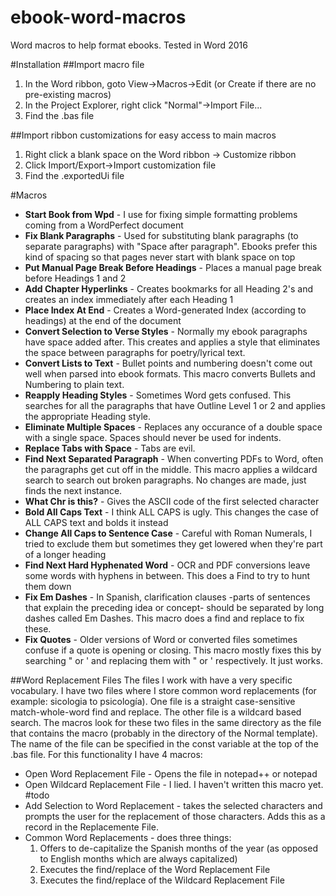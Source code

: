 # ebook-word-macros
Word macros to help format ebooks. Tested in Word 2016

#Installation
##Import macro file
1. In the Word ribbon, goto View->Macros->Edit (or Create if there are no pre-existing macros)
2. In the Project Explorer, right click "Normal"->Import File...
3. Find the .bas file

##Import ribbon customizations for easy access to main macros
1. Right click a blank space on the Word ribbon -> Customize ribbon
2. Click Import/Export->Import customization file
3. Find the .exportedUi file

#Macros
* **Start Book from Wpd** - I use for fixing simple formatting problems coming from a WordPerfect document
* **Fix Blank Paragraphs** - Used for substituting blank paragraphs (to separate paragraphs) with "Space after paragraph". Ebooks prefer this kind of spacing so that pages never start with blank space on top
* **Put Manual Page Break Before Headings** - Places a manual page break before Headings 1 and 2
* **Add Chapter Hyperlinks** - Creates bookmarks for all Heading 2's and creates an index immediately after each Heading 1
* **Place Index At End** - Creates a Word-generated Index (according to headings) at the end of the document
* **Convert Selection to Verse Styles** - Normally my ebook paragraphs have space added after. This creates and applies a style that eliminates the space between paragraphs for poetry/lyrical text.
* **Convert Lists to Text** - Bullet points and numbering doesn't come out well when parsed into ebook formats. This macro converts Bullets and Numbering to plain text.
* **Reapply Heading Styles** - Sometimes Word gets confused. This searches for all the paragraphs that have Outline Level 1 or 2 and applies the appropriate Heading style.
* **Eliminate Multiple Spaces** - Replaces any occurance of a double space with a single space. Spaces should never be used for indents.
* **Replace Tabs with Space** - Tabs are evil.
* **Find Next Separated Paragraph** - When converting PDFs to Word, often the paragraphs get cut off in the middle. This macro applies a wildcard search to search out broken paragraphs. No changes are made, just finds the next instance.
* **What Chr is this?** - Gives the ASCII code of the first selected character
* **Bold All Caps Text** - I think ALL CAPS is ugly. This changes the case of ALL CAPS text and bolds it instead
* **Change All Caps to Sentence Case** - Careful with Roman Numerals, I tried to exclude them but sometimes they get lowered when they're part of a longer heading
* **Find Next Hard Hyphenated Word** - OCR and PDF conversions leave some words with hyphens in between. This does a Find to try to hunt them down
* **Fix Em Dashes** - In Spanish, clarification clauses -parts of sentences that explain the preceding idea or concept- should be separated by long dashes called Em Dashes. This macro does a find and replace to fix these.
* **Fix Quotes** - Older versions of Word or converted files sometimes confuse if a quote is opening or closing. This macro mostly fixes this by searching " or ' and replacing them with " or ' respectively. It just works.

##Word Replacement Files
The files I work with have a very specific vocabulary. I have two files where I store common word replacements (for example: sicologia to psicología). One file is a straight case-sensitive match-whole-word find and replace. The other file is a wildcard based search. The macros look for these two files in the same directory as the file that contains the macro (probably in the directory of the Normal template). The name of the file can be specified in the const variable at the top of the .bas file. For this functionality I have 4 macros:
* Open Word Replacement File - Opens the file in notepad++ or notepad
* Open Wildcard Replacement File - I lied. I haven't written this macro yet. #todo
* Add Selection to Word Replacement - takes the selected characters and prompts the user for the replacement of those characters. Adds this as a record in the Replacemente File.
* Common Word Replacements - does three things:
  1. Offers to de-capitalize the Spanish months of the year (as opposed to English months which are always capitalized)
  2. Executes the find/replace of the Word Replacement File
  3. Executes the find/replace of the Wildcard Replacement File
